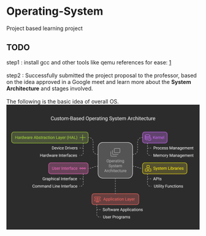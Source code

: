 # Operating-System

Project based learning project

## TODO

step1 : install gcc and other tools like qemu
references for ease:
[1](https://www.codeproject.com/Articles/36907/How-to-develop-your-own-Boot-Loader)
<br><br>
step2 : Successfully submitted the project proposal to the professor, based on the idea approved in a Google meet and learn more about the **System Architecture** and stages involved.<br><br>
The following is the basic idea of overall OS.
![image alt](https://github.com/komalk15/Operating-System/blob/7cb7823823f3235bccbdd33cbf589fa4de67e63c/Basic%20Custom-Based%20Operating%20System%20Architecture%20-%20visual%20selection%20(3).png)
